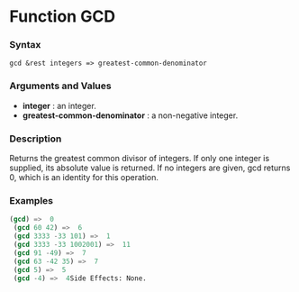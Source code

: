 <!-- Generated on 05/10/2020 by https://github.com/anto2oo/clhs-evolved -->

# Function GCD

### Syntax
`gcd &rest integers => greatest-common-denominator`  


### Arguments and Values
- **integer** : an integer.   
- **greatest-common-denominator** : a non-negative integer.   


### Description
Returns the greatest common divisor of integers. If only one integer is supplied, its absolute value is returned. If no integers are given, gcd returns 0, which is an identity for this operation.



### Examples
```lisp 
(gcd) =>  0
 (gcd 60 42) =>  6
 (gcd 3333 -33 101) =>  1
 (gcd 3333 -33 1002001) =>  11
 (gcd 91 -49) =>  7
 (gcd 63 -42 35) =>  7
 (gcd 5) =>  5
 (gcd -4) =>  4Side Effects: None.
```
